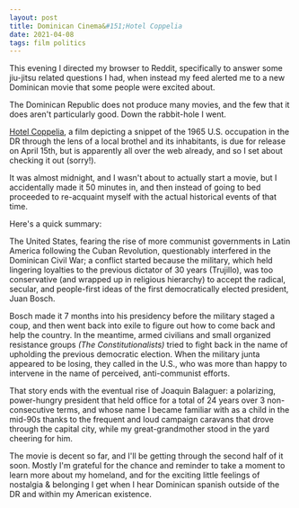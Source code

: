 ```yaml
---
layout: post
title: Dominican Cinema&#151;Hotel Coppelia
date: 2021-04-08
tags: film politics
---
```


This evening I directed my browser to Reddit, specifically to answer some jiu-jitsu related questions I had, when instead my feed alerted me to a new Dominican movie that some people were excited about. 

The Dominican Republic does not produce many movies, and the few that it does aren't particularly good. Down the rabbit-hole I went.

[Hotel Coppelia](https://www.imdb.com/title/tt9497404/), a film depicting a snippet of the 1965 U.S. occupation in the DR through the lens of a local brothel and its inhabitants, is due for release on April 15th, but is apparently all over the web already, and so I set about checking it out (sorry!). 

It was almost midnight, and I wasn't about to actually start a movie, but I accidentally made it 50 minutes in, and then instead of going to bed proceeded to re-acquaint myself with the actual historical events of that time. 

Here's a quick summary: 

The United States, fearing the rise of more communist governments in Latin America following the Cuban Revolution, questionably interfered in the Dominican Civil War; a conflict started because the military, which held lingering loyalties to the previous dictator of 30 years (Trujillo), was too conservative (and wrapped up in religious hierarchy) to accept the radical, secular, and people-first ideas of the first democratically elected president, Juan Bosch. 

Bosch made it 7 months into his presidency before the military staged a coup, and then went back into exile to figure out how to come back and help the country. In the meantime, armed civilians and small organized resistance groups _(The Constitutionalists)_ tried to fight back in the name of upholding the previous democratic election. When the military junta appeared to be losing, they called in the U.S., who was more than happy to intervene in the name of perceived, anti-communist efforts. 

That story ends with the eventual rise of Joaquin Balaguer: a polarizing, power-hungry president that held office for a total of 24 years over 3 non-consecutive terms, and whose name I became familiar with as a child in the mid-90s thanks to the frequent and loud campaign caravans that drove through the capital city, while my great-grandmother stood in the yard cheering for him.

The movie is decent so far, and I'll be getting through the second half of it soon. Mostly I'm grateful for the chance and reminder to take a moment to learn more about my homeland, and for the exciting little feelings of nostalgia & belonging I get when I hear Dominican spanish outside of the DR and within my American existence. 
